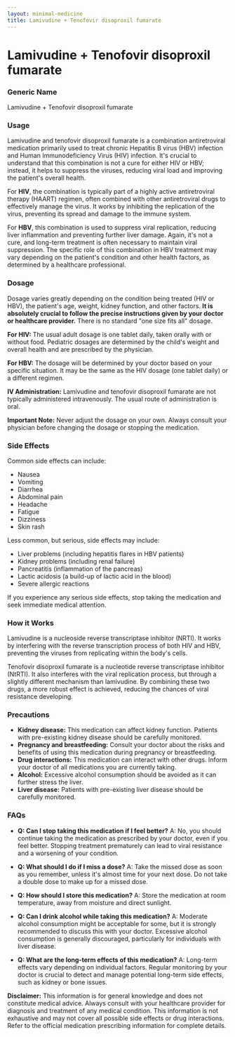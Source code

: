 ```yaml
---
layout: minimal-medicine
title: Lamivudine + Tenofovir disoproxil fumarate
---
```


# Lamivudine + Tenofovir disoproxil fumarate
### Generic Name
Lamivudine + Tenofovir disoproxil fumarate

### Usage

Lamivudine and tenofovir disoproxil fumarate is a combination antiretroviral medication primarily used to treat chronic Hepatitis B virus (HBV) infection and Human Immunodeficiency Virus (HIV) infection.  It's crucial to understand that this combination is not a cure for either HIV or HBV; instead, it helps to suppress the viruses, reducing viral load and improving the patient's overall health.

For **HIV**, the combination is typically part of a highly active antiretroviral therapy (HAART) regimen, often combined with other antiretroviral drugs to effectively manage the virus.  It works by inhibiting the replication of the virus, preventing its spread and damage to the immune system.

For **HBV**, this combination is used to suppress viral replication, reducing liver inflammation and preventing further liver damage.  Again, it's not a cure, and long-term treatment is often necessary to maintain viral suppression.  The specific role of this combination in HBV treatment may vary depending on the patient's condition and other health factors, as determined by a healthcare professional.


### Dosage

Dosage varies greatly depending on the condition being treated (HIV or HBV), the patient's age, weight, kidney function, and other factors.  **It is absolutely crucial to follow the precise instructions given by your doctor or healthcare provider.**  There is no standard "one size fits all" dosage.

**For HIV:**  The usual adult dosage is one tablet daily, taken orally with or without food.  Pediatric dosages are determined by the child's weight and overall health and are prescribed by the physician.

**For HBV:** The dosage will be determined by your doctor based on your specific situation. It may be the same as the HIV dosage (one tablet daily) or a different regimen.

**IV Administration:** Lamivudine and tenofovir disoproxil fumarate are not typically administered intravenously.  The usual route of administration is oral.

**Important Note:**  Never adjust the dosage on your own. Always consult your physician before changing the dosage or stopping the medication.


### Side Effects

Common side effects can include:

* Nausea
* Vomiting
* Diarrhea
* Abdominal pain
* Headache
* Fatigue
* Dizziness
* Skin rash

Less common, but serious, side effects may include:

* Liver problems (including hepatitis flares in HBV patients)
* Kidney problems (including renal failure)
* Pancreatitis (inflammation of the pancreas)
* Lactic acidosis (a build-up of lactic acid in the blood)
* Severe allergic reactions

If you experience any serious side effects, stop taking the medication and seek immediate medical attention.


### How it Works

Lamivudine is a nucleoside reverse transcriptase inhibitor (NRTI).  It works by interfering with the reverse transcription process of both HIV and HBV, preventing the viruses from replicating within the body's cells.

Tenofovir disoproxil fumarate is a nucleotide reverse transcriptase inhibitor (NtRTI). It also interferes with the viral replication process, but through a slightly different mechanism than lamivudine.  By combining these two drugs, a more robust effect is achieved, reducing the chances of viral resistance developing.


### Precautions

* **Kidney disease:**  This medication can affect kidney function.  Patients with pre-existing kidney disease should be carefully monitored.
* **Pregnancy and breastfeeding:**  Consult your doctor about the risks and benefits of using this medication during pregnancy or breastfeeding.
* **Drug interactions:** This medication can interact with other drugs.  Inform your doctor of all medications you are currently taking.
* **Alcohol:** Excessive alcohol consumption should be avoided as it can further stress the liver.
* **Liver disease:** Patients with pre-existing liver disease should be carefully monitored.


### FAQs

* **Q: Can I stop taking this medication if I feel better?**  A: No, you should continue taking the medication as prescribed by your doctor, even if you feel better.  Stopping treatment prematurely can lead to viral resistance and a worsening of your condition.

* **Q: What should I do if I miss a dose?**  A: Take the missed dose as soon as you remember, unless it's almost time for your next dose. Do not take a double dose to make up for a missed dose.

* **Q: How should I store this medication?** A: Store the medication at room temperature, away from moisture and direct sunlight.

* **Q: Can I drink alcohol while taking this medication?** A:  Moderate alcohol consumption might be acceptable for some, but it is strongly recommended to discuss this with your doctor. Excessive alcohol consumption is generally discouraged, particularly for individuals with liver disease.

* **Q:  What are the long-term effects of this medication?** A: Long-term effects vary depending on individual factors. Regular monitoring by your doctor is crucial to detect and manage potential long-term side effects, such as kidney or bone issues.


**Disclaimer:** This information is for general knowledge and does not constitute medical advice.  Always consult with your healthcare provider for diagnosis and treatment of any medical condition.  This information is not exhaustive and may not cover all possible side effects or drug interactions.  Refer to the official medication prescribing information for complete details.
